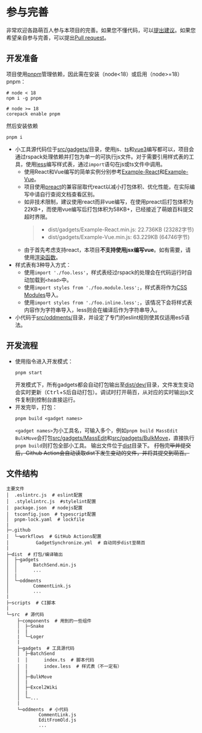 # 参与完善

非常欢迎各路萌百人参与本项目的完善。如果您不懂代码，可以[提出建议](https://github.com/BearBin1215/MoegirlPedia/issues)。如果您希望亲自参与完善，可以提出[Pull request](https://github.com/BearBin1215/MoegirlPedia/pulls)。

## 开发准备

项目使用[pnpm](https://pnpm.io/)管理依赖，因此需在安装（node<18）或启用（node>=18）pnpm：

```shell
# node < 18
npm i -g pnpm

# node >= 18
corepack enable pnpm
```

然后安装依赖

```shell
pnpm i
```

- 小工具源代码位于[src/gadgets/](/src/gadgets/)目录，使用js、[ts](https://www.typescriptlang.org/)和[vue3](https://vuejs.org/)编写都可以，项目会通过rspack处理依赖并打包为单一的可执行js文件。对于需要引用样式表的工具，使用[less](https://github.com/less/less.js)编写样式表，通过`import`语句在js或ts文件中调用。
  - 使用React和Vue编写的简单实例分别参考[Example-React](/src/gadgets/Example-React)和[Example-Vue](/src/gadgets/Example-Vue)。
  - 项目使用[preact](https://preactjs.com/)的兼容层取代react以减小打包体积、优化性能，在实际编写中请自行查阅文档查看区别。
  - 如非技术限制，建议使用react而非vue编写，在使用preact后打包体积为22KB+，而使用vue编写后打包体积为58KB+，已经接近了萌娘百科提交超时界限。
    > - dist/gadgets/Example-React.min.js: 22.736KB (23282字节)
    > - dist/gadgets/Example-Vue.min.js: 63.229KB (64746字节)
  - 由于首先考虑支持react，本项目**不支持使用jsx编写vue**。如有需要，请使用[渲染函数](https://cn.vuejs.org/guide/extras/render-function.html)。
- 样式表有3种导入方式：
  - 使用`import './foo.less'`，样式表经过rspack的处理会在代码运行时自动加载到`<head>`中。
  - 使用`import styles from './foo.module.less';`，样式表将作为[CSS Modules](https://github.com/css-modules/css-modules)导入。
  - 使用`import styles from './foo.inline.less';`，该情况下会将样式表内容作为字符串导入，less则会在编译后作为字符串导入。
- 小代码于[src/oddments/](/src/oddments/)目录，并设定了专门的eslint规则使其仅适用es5语法。

## 开发流程

- 使用指令进入开发模式：
  ```shell
  pnpm start
  ```
  开发模式下，所有gadgets都会自动打包输出至[dist/dev/](/dist/dev/)目录，文件发生变动会实时更新（<kbd>Ctrl</kbd>+<kbd>S</kbd>后自动打包）。调试时打开萌百，从对应的实时输出js文件复制到控制台直接运行。
- 开发完毕，打包：
  ```shell
  pnpm build <gadget names>
  ```
  `<gadget names>`为小工具名，可输入多个，例如`pnpm build MassEdit BulkMove`会打包[src/gadgets/MassEdit](/src/gadgets/MassEdit/)和[src/gadgets/BulkMove](/src/gadgets/BulkMove/)，直接执行`pnpm build`则打包全部小工具。
  输出文件位于[dist](/dist/)目录下。
  ~~打包完毕并提交后，Github Action会自动读取dist下发生变动的文件，并将其提交到萌百。~~

## 文件结构

```
主要文件
│  .eslintrc.js  # eslint配置
│  .stylelintrc.js  #stylelint配置
│  package.json  # nodejs配置
│  tsconfig.json  # typescript配置
│  pnpm-lock.yaml  # lockfile
|
├─.github
│  └─workflows  # GitHub Actions配置
│          GadgetSynchronize.yml  # 自动同步dist至萌百
|
├─dist  # 打包/编译输出
│  ├─gadgets
│  │      BatchSend.min.js
│  │      ...
│  |
│  └─oddments
│         CommentLink.js
│         ...
|
├─scripts  # CI脚本
|
└─src  # 源代码
    ├─components  # 用到的一些组件
    │  ├─Snake
    |  |
    |  └─Loger
    |
    ├─gadgets  # 工具源代码
    │  ├─BatchSend
    │  │      index.ts  # 脚本代码
    │  │      index.less  # 样式表（不一定有）
    │  |
    │  ├─BulkMove
    │  |
    │  ├─Excel2Wiki
    │  |
    │  └─...
    |
    └─oddments  # 小代码
            CommentLink.js
            EditFromOld.js
            ...
```
